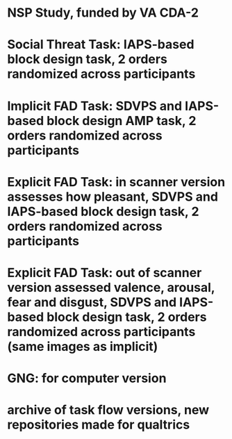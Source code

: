 # NSP Study, funded by VA CDA-2
# Social Threat Task: IAPS-based block design task, 2 orders randomized across participants
# Implicit FAD Task: SDVPS and IAPS-based block design AMP task, 2 orders randomized across participants
# Explicit FAD Task: in scanner version assesses how pleasant, SDVPS and IAPS-based block design task, 2 orders randomized across participants
# Explicit FAD Task: out of scanner version assessed valence, arousal, fear and disgust, SDVPS and IAPS-based block design task, 2 orders randomized across participants (same images as implicit)
# GNG: for computer version
# archive of task flow versions, new repositories made for qualtrics
